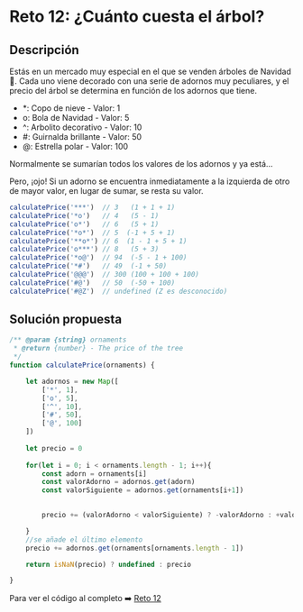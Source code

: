 # Reto 12: ¿Cuánto cuesta el árbol?
## Descripción

Estás en un mercado muy especial en el que se venden árboles de Navidad 🎄. Cada uno viene decorado con una serie de adornos muy peculiares, y el precio del árbol se determina en función de los adornos que tiene.

* *: Copo de nieve - Valor: 1
* o: Bola de Navidad - Valor: 5
* ^: Arbolito decorativo - Valor: 10
* #: Guirnalda brillante - Valor: 50
* @: Estrella polar - Valor: 100

Normalmente se sumarían todos los valores de los adornos y ya está…

Pero, ¡ojo! Si un adorno se encuentra inmediatamente a la izquierda de otro de mayor valor, en lugar de sumar, se resta su valor.

```js
calculatePrice('***')  // 3   (1 + 1 + 1)
calculatePrice('*o')   // 4   (5 - 1)
calculatePrice('o*')   // 6   (5 + 1)
calculatePrice('*o*')  // 5  (-1 + 5 + 1) 
calculatePrice('**o*') // 6  (1 - 1 + 5 + 1) 
calculatePrice('o***') // 8   (5 + 3)
calculatePrice('*o@')  // 94  (-5 - 1 + 100)
calculatePrice('*#')   // 49  (-1 + 50)
calculatePrice('@@@')  // 300 (100 + 100 + 100)
calculatePrice('#@')   // 50  (-50 + 100)
calculatePrice('#@Z')  // undefined (Z es desconocido)
```

## Solución propuesta

```js
/** @param {string} ornaments
 * @return {number} - The price of the tree
 */
function calculatePrice(ornaments) {

    let adornos = new Map([
        ['*', 1],
        ['o', 5],
        ['^', 10],
        ['#', 50],
        ['@', 100]
    ])
    
    let precio = 0
    
    for(let i = 0; i < ornaments.length - 1; i++){
        const adorn = ornaments[i]
        const valorAdorno = adornos.get(adorn)
        const valorSiguiente = adornos.get(ornaments[i+1])
        

        precio += (valorAdorno < valorSiguiente) ? -valorAdorno : +valorAdorno

    }
    //se añade el último elemento
    precio += adornos.get(ornaments[ornaments.length - 1])

    return isNaN(precio) ? undefined : precio 

}
```

Para ver el código al completo :arrow_right:
[Reto 12](https://github.com/Sara-404/adventjs-2024/blob/main/reto12.js)